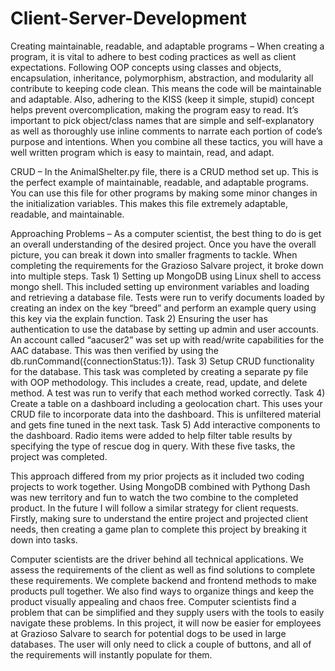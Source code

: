 # Client-Server-Development

Creating maintainable, readable, and adaptable programs – When creating a program, it is vital to adhere to best coding practices as well as client expectations. Following OOP concepts using classes and objects, encapsulation, inheritance, polymorphism, abstraction, and modularity all contribute to keeping code clean. This means the code will be maintainable and adaptable. Also, adhering to the KISS (keep it simple, stupid) concept helps prevent overcomplication, making the program easy to read. It’s important to pick object/class names that are simple and self-explanatory as well as thoroughly use inline comments to narrate each portion of code’s purpose and intentions. When you combine all these tactics, you will have a well written program which is easy to maintain, read, and adapt.

CRUD – In the AnimalShelter.py file, there is a CRUD method set up. This is the perfect example of maintainable, readable, and adaptable programs. You can use this file for other programs by making some minor changes in the initialization variables. This makes this file extremely adaptable,  readable, and maintainable. 

Approaching Problems – As a computer scientist, the best thing to do is get an overall understanding of the desired project. Once you have the overall picture, you can break it down into smaller fragments to tackle. When completing the requirements for the Grazioso Salvare project, it broke down into multiple steps. Task 1) Setting up MongoDB using Linux shell to access mongo shell. This included setting up environment variables and loading and retrieving a database file. Tests were run to verify documents loaded by creating an index on the key “breed” and perform an example query using this key via the explain function. Task 2) Ensuring the user has authentication to use the database by setting up admin and user accounts. An account called “aacuser2” was set up with read/write capabilities for the AAC database. This was then verified by using the db.runCommand({connectionStatus:1}). Task 3) Setup CRUD functionality for the database. This task was completed by creating a separate py file with OOP methodology. This includes a create, read, update, and delete method. A test was run to verify that each method worked correctly. Task 4) Create a table on a dashboard including a geolocation chart.  This uses your CRUD file to incorporate data into the dashboard. This is unfiltered material and gets fine tuned in the next task. Task 5) Add interactive components to the dashboard. Radio items were added to help filter table results by specifying the type of rescue dog in query. With these five tasks, the project was completed. 

This approach differed from my prior projects as it included two coding projects to work together. Using MongoDB combined with Pythong Dash was new territory and fun to watch the two combine to the completed product. In the future I will follow a similar strategy for client requests. Firstly, making sure to understand the entire project and projected client needs, then creating a game plan to complete this project by breaking it down into tasks. 

Computer scientists are the driver behind all technical applications. We assess the requirements of the client as well as find solutions to complete these requirements. We complete backend and frontend methods to make products pull together. We also find ways to organize things and keep the product visually appealing and chaos free. Computer scientists find a problem that can be simplified and they supply users with the tools to easily navigate these problems. In this project, it will now be easier for employees at Grazioso Salvare to search for potential dogs to be used in large databases. The user will only need to click a couple of buttons, and all of the requirements will instantly populate for them.  
